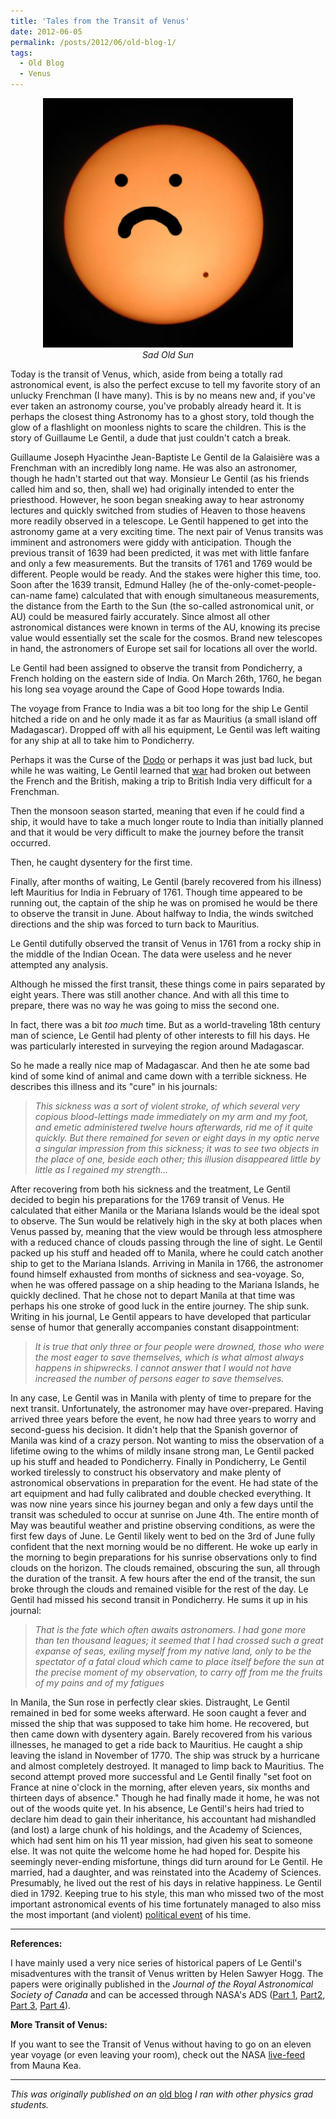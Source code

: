 ```yaml
---
title: 'Tales from the Transit of Venus'
date: 2012-06-05
permalink: /posts/2012/06/old-blog-1/
tags:
  - Old Blog
  - Venus
---
```


<p align="center">
  <img src="/images/sad_transit.png" width="400">
  <br>
    <em>Sad Old Sun</em>
</p>

Today is the transit of Venus, which, aside from being a totally rad
astronomical event, is also the perfect excuse to tell my favorite story
of an unlucky Frenchman (I have many). This is by no means new and, if
you've ever taken an astronomy course, you've probably already heard it.
It is perhaps the closest thing Astronomy has to a ghost story, told
though the glow of a flashlight on moonless nights to scare the
children. This is the story of Guillaume Le Gentil, a dude that just
couldn't catch a break.

<!-- more -->

Guillaume Joseph Hyacinthe Jean-Baptiste Le Gentil de la Galaisière was
a Frenchman with an incredibly long name. He was also an astronomer,
though he hadn't started out that way. Monsieur Le Gentil (as his
friends called him and so, then, shall we) had originally intended to
enter the priesthood. However, he soon began sneaking away to hear
astronomy lectures and quickly switched from studies of Heaven to those
heavens more readily observed in a telescope. Le Gentil happened to get
into the astronomy game at a very exciting time. The next pair of Venus
transits was imminent and astronomers were giddy with anticipation.
Though the previous transit of 1639 had been predicted, it was met with
little fanfare and only a few measurements. But the transits of 1761 and
1769 would be different. People would be ready. And the stakes were
higher this time, too. Soon after the 1639 transit, Edmund Halley (he of
the-only-comet-people-can-name fame) calculated that with enough
simultaneous measurements, the distance from the Earth to the Sun (the
so-called astronomical unit, or AU) could be measured fairly accurately.
Since almost all other astronomical distances were known in terms of the
AU, knowing its precise value would essentially set the scale for the
cosmos. Brand new telescopes in hand, the astronomers of Europe set sail
for locations all over the world.

Le Gentil had been assigned to observe the transit from Pondicherry, a
French holding on the eastern side of India. On March 26th, 1760, he
began his long sea voyage around the Cape of Good Hope towards India.

The voyage from France to India was a bit too long for the ship Le
Gentil hitched a ride on and he only made it as far as Mauritius (a
small island off Madagascar). Dropped off with all his equipment, Le
Gentil was left waiting for any ship at all to take him to Pondicherry.

Perhaps it was the Curse of the
[Dodo](http://en.wikipedia.org/wiki/Dodo) or perhaps it was just bad
luck, but while he was waiting, Le Gentil learned that
[war](http://en.wikipedia.org/wiki/Seven_Years'_War) had broken out
between the French and the British, making a trip to British India very
difficult for a Frenchman.

Then the monsoon season started, meaning that even if he could find a
ship, it would have to take a much longer route to India than initially
planned and that it would be very difficult to make the journey before
the transit occurred.

Then, he caught dysentery for the first time.

Finally, after months of waiting, Le Gentil (barely recovered from his
illness) left Mauritius for India in February of 1761. Though time
appeared to be running out, the captain of the ship he was on promised
he would be there to observe the transit in June. About halfway to
India, the winds switched directions and the ship was forced to turn
back to Mauritius.

Le Gentil dutifully observed the transit of Venus in 1761 from a rocky
ship in the middle of the Indian Ocean. The data were useless and he
never attempted any analysis.

Although he missed the first transit, these things come in pairs
separated by eight years. There was still another chance. And with all
this time to prepare, there was no way he was going to miss the second
one.

In fact, there was a bit *too much* time. But as a world-traveling 18th
century man of science, Le Gentil had plenty of other interests to fill
his days. He was particularly interested in surveying the region around
Madagascar.

So he made a really nice map of Madagascar. And then he ate some bad
kind of some kind of animal and came down with a terrible sickness. He
describes this illness and its "cure" in his journals:

> *This sickness was a sort of violent stroke, of which several very
> copious blood-lettings made immediately on my arm and my foot, and
> emetic administered twelve hours afterwards, rid me of it quite
> quickly. But there remained for seven or eight days in my optic nerve
> a singular impression from this sickness; it was to see two objects in
> the place of one, beside each other; this illusion disappeared little
> by little as I regained my strength...*

After recovering from both his sickness and the treatment, Le Gentil
decided to begin his preparations for the 1769 transit of Venus. He
calculated that either Manila or the Mariana Islands would be the ideal
spot to observe. The Sun would be relatively high in the sky at both
places when Venus passed by, meaning that the view would be through less
atmosphere with a reduced chance of clouds passing through the line of
sight. Le Gentil packed up his stuff and headed off to Manila, where he
could catch another ship to get to the Mariana Islands. Arriving in
Manila in 1766, the astronomer found himself exhausted from months of
sickness and sea-voyage. So, when he was offered passage on a ship
heading to the Mariana Islands, he quickly declined. That he chose not
to depart Manila at that time was perhaps his one stroke of good luck in
the entire journey. The ship sunk. Writing in his journal, Le Gentil
appears to have developed that particular sense of humor that generally
accompanies constant disappointment:

> *It is true that only three or four people were drowned, those who
> were the most eager to save themselves, which is what almost always
> happens in shipwrecks. I cannot answer that I would not have
> increased the number of persons eager to save themselves.*

In any case, Le Gentil was in Manila with plenty of time to prepare for
the next transit. Unfortunately, the astronomer may have over-prepared.
Having arrived three years before the event, he now had three years to
worry and second-guess his decision. It didn't help that the Spanish
governor of Manila was kind of a crazy person. Not wanting to miss the
observation of a lifetime owing to the whims of mildly insane strong
man, Le Gentil packed up his stuff and headed to Pondicherry. Finally in
Pondicherry, Le Gentil worked tirelessly to construct his observatory
and make plenty of astronomical observations in preparation for the
event. He had state of the art equipment and had fully calibrated and
double checked everything. It was now nine years since his journey began
and only a few days until the transit was scheduled to occur at sunrise
on June 4th. The entire month of May was beautiful weather and pristine
observing conditions, as were the first few days of June. Le Gentil
likely went to bed on the 3rd of June fully confident that the next
morning would be no different. He woke up early in the morning to begin
preparations for his sunrise observations only to find clouds on the
horizon. The clouds remained, obscuring the sun, all through the
duration of the transit. A few hours after the end of the transit, the
sun broke through the clouds and remained visible for the rest of the
day. Le Gentil had missed his second transit in Pondicherry. He sums it
up in his journal:

> *That is the fate which often awaits astronomers. I had gone more
> than ten thousand leagues; it seemed that I had crossed such a great
> expanse of seas, exiling myself from my native land, only to be the
> spectator of a fatal cloud which came to place itself before the sun
> at the precise moment of my observation, to carry off from me the
> fruits of my pains and of my fatigues*

In Manila, the Sun rose in perfectly clear skies. Distraught, Le Gentil
remained in bed for some weeks afterward. He soon caught a fever and
missed the ship that was supposed to take him home. He recovered, but
then came down with dysentery again. Barely recovered from his various
illnesses, he managed to get a ride back to Mauritius. He caught a ship
leaving the island in November of 1770. The ship was struck by a
hurricane and almost completely destroyed. It managed to limp back to
Mauritius. The second attempt proved more successful and Le Gentil
finally "set foot on France at nine o'clock in the morning, after eleven
years, six months and thirteen days of absence." Though he had finally
made it home, he was not out of the woods quite yet. In his absence, Le
Gentil's heirs had tried to declare him dead to gain their inheritance,
his accountant had mishandled (and lost) a large chunk of his holdings,
and the Academy of Sciences, which had sent him on his 11 year mission,
had given his seat to someone else. It was not quite the welcome home he
had hoped for. Despite his seemingly never-ending misfortune, things did
turn around for Le Gentil. He married, had a daughter, and was
reinstated into the Academy of Sciences. Presumably, he lived out the
rest of his days in relative happiness. Le Gentil died in 1792. Keeping
true to his style, this man who missed two of the most important
astronomical events of his time fortunately managed to also miss the
most important (and violent) [political
event](http://en.wikipedia.org/wiki/Reign_of_Terror) of his time.

------

**References:**

I have mainly used a very nice series of historical papers of Le
Gentil's misadventures with the transit of Venus written by Helen Sawyer
Hogg. The papers were originally published in the *Journal of the Royal
Astronomical Society of Canada* and can be accessed through NASA's ADS 
([Part 1](http://adsabs.harvard.edu/abs/1951JRASC..45...37S), 
[Part2](http://adsabs.harvard.edu/abs/1951JRASC..45...89S), 
[Part 3](http://adsabs.harvard.edu/abs/1951JRASC..45..127S), 
[Part 4](http://adsabs.harvard.edu/abs/1951JRASC..45..173S)).

**More Transit of Venus:**

If you want to see the Transit of Venus without having to go on an
eleven year voyage (or even leaving your room), check out the NASA
[live-feed](http://sunearthday.nasa.gov/transitofvenus/) from Mauna Kea.


------

*This was originally published on an* [old blog](https://thevirtuosi.blogspot.com/2012/06/tales-from-transit-of-venus.html) *I ran with other physics grad students.*
